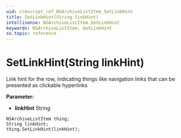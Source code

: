 ```yaml
---
uid: crmscript_ref_NSArchiveListItem_SetLinkHint
title: SetLinkHint(String linkHint)
intellisense: NSArchiveListItem.SetLinkHint
keywords: NSArchiveListItem, GetLinkHint
so.topic: reference
---
```


# SetLinkHint(String linkHint)

Link hint for the row, indicating things like navigation links that can be presented as clickable hyperlinks

**Parameter:** 
 - **linkHint** String

```crmscript
NSArchiveListItem thing;
String linkHint;
thing.SetLinkHint(linkHint);
```

